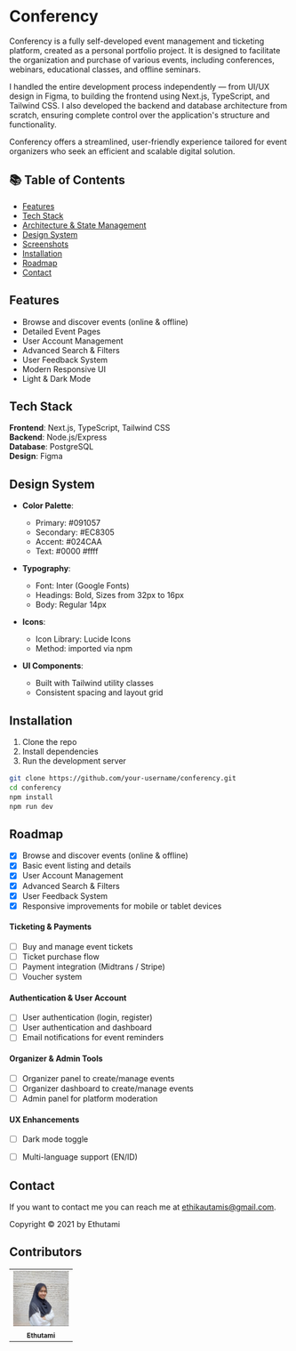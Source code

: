 # Conferency
Conferency is a fully self-developed event management and ticketing platform, created as a personal portfolio project. It is designed to facilitate the organization and purchase of various events, including conferences, webinars, educational classes, and offline seminars.

I handled the entire development process independently — from UI/UX design in Figma, to building the frontend using Next.js, TypeScript, and Tailwind CSS. I also developed the backend and database architecture from scratch, ensuring complete control over the application's structure and functionality.

Conferency offers a streamlined, user-friendly experience tailored for event organizers who seek an efficient and scalable digital solution.

## 📚 Table of Contents
- [Features](#features)
- [Tech Stack](#tech-stack)
- [Architecture & State Management](#architecture--state-management)
- [Design System](#design-system)
- [Screenshots](#screenshots)
- [Installation](#installation)
- [Roadmap](#roadmap)
- [Contact](#contact)

## Features 
- Browse and discover events (online & offline)
- Detailed Event Pages
- User Account Management
- Advanced Search & Filters
- User Feedback System
- Modern Responsive UI
- Light & Dark Mode

## Tech Stack
**Frontend**: Next.js, TypeScript, Tailwind CSS  
**Backend**: Node.js/Express   
**Database**: PostgreSQL  
**Design**: Figma  

## Design System

- **Color Palette**:
  - Primary: #091057
  - Secondary: #EC8305
  - Accent: #024CAA
  - Text: #0000 #ffff

- **Typography**:
  - Font: Inter (Google Fonts)
  - Headings: Bold, Sizes from 32px to 16px
  - Body: Regular 14px

- **Icons**:
  - Icon Library: Lucide Icons
  - Method: imported via npm

- **UI Components**:
  - Built with Tailwind utility classes
  - Consistent spacing and layout grid

## Installation

1. Clone the repo  
2. Install dependencies  
3. Run the development server  

```bash
git clone https://github.com/your-username/conferency.git
cd conferency
npm install
npm run dev
```

## Roadmap
- [x] Browse and discover events (online & offline)
- [x] Basic event listing and details
- [x] User Account Management
- [x] Advanced Search & Filters
- [x] User Feedback System
- [x] Responsive improvements for mobile or tablet devices
#### Ticketing & Payments
- [ ] Buy and manage event tickets
- [ ] Ticket purchase flow
- [ ] Payment integration (Midtrans / Stripe)
- [ ] Voucher system
#### Authentication & User Account
- [ ] User authentication (login, register)
- [ ] User authentication and dashboard
- [ ] Email notifications for event reminders
#### Organizer & Admin Tools
- [ ] Organizer panel to create/manage events
- [ ] Organizer dashboard to create/manage events
- [ ] Admin panel for platform moderation
#### UX Enhancements
- [ ] Dark mode toggle
- [ ] Multi-language support (EN/ID)



## Contact

If you want to contact me you can reach me at <ethikautamis@gmail.com>.

Copyright © 2021 by Ethutami

## Contributors

<center>
  <table>
    <tr>
      <td align="center">
        <a href="https://github.com/Ethutami">
          <img width="100" src="./assets/ethutami.jpg" alt="Ethutami"><br/>
          <sub><b>Ethutami</b></sub>
        </a>
      </td>
    </tr>
  </table>
</center>


